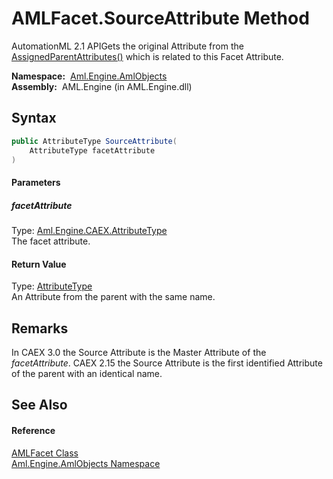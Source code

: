 AMLFacet.SourceAttribute Method
===============================
AutomationML 2.1 APIGets the original Attribute from the [AssignedParentAttributes()][1] which is related to this Facet Attribute.

  **Namespace:**  [Aml.Engine.AmlObjects][2]  
  **Assembly:**  AML.Engine (in AML.Engine.dll)

Syntax
------

```csharp
public AttributeType SourceAttribute(
	AttributeType facetAttribute
)
```

#### Parameters

##### *facetAttribute*
Type: [Aml.Engine.CAEX.AttributeType][3]  
The facet attribute.

#### Return Value
Type: [AttributeType][3]  
An Attribute from the parent with the same name.

Remarks
-------
 In CAEX 3.0 the Source Attribute is the Master Attribute of the *facetAttribute*. CAEX 2.15 the Source Attribute is the first identified Attribute of the parent with an identical name. 

See Also
--------

#### Reference
[AMLFacet Class][4]  
[Aml.Engine.AmlObjects Namespace][2]  

[1]: AssignedParentAttributes.md
[2]: ../README.md
[3]: ../../Aml.Engine.CAEX/AttributeType/README.md
[4]: README.md
[5]: https://www.automationml.org
[6]: ../../icons/logoShade.png